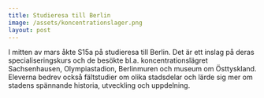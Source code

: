 ```yaml
---
title: Studieresa till Berlin
image: /assets/koncentrationslager.png
layout: post
---
```

I mitten av mars åkte S15a på studieresa till Berlin. Det är ett inslag på deras specialiseringskurs och de besökte bl.a. koncentrationslägret Sachsenhausen, Olympiastadion, Berlinmuren och museum om Östtyskland.
Eleverna bedrev också fältstudier om olika stadsdelar och lärde sig mer om stadens spännande historia, utveckling och uppdelning.
